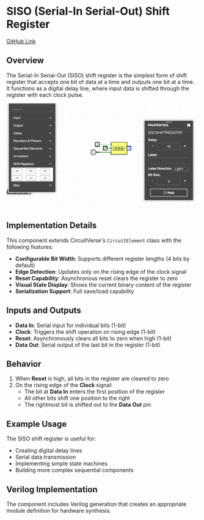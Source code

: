 # SISO (Serial-In Serial-Out) Shift Register

[GitHub Link](https://github.com/Legend101Zz/CircuitVerse/blob/feat/simulator/POC/simulator/src/modules/SISOShiftRegister.js)

## Overview

The Serial-In Serial-Out (SISO) shift register is the simplest form of shift register that accepts one bit of data at a time and outputs one bit at a time. It functions as a digital delay line, where input data is shifted through the register with each clock pulse.

![SISO](../images/SISO.png)

## Implementation Details

This component extends CircuitVerse's `CircuitElement` class with the following features:

- **Configurable Bit Width**: Supports different register lengths (4 bits by default)
- **Edge Detection**: Updates only on the rising edge of the clock signal
- **Reset Capability**: Asynchronous reset clears the register to zero
- **Visual State Display**: Shows the current binary content of the register
- **Serialization Support**: Full save/load capability

## Inputs and Outputs

- **Data In**: Serial input for individual bits (1-bit)
- **Clock**: Triggers the shift operation on rising edge (1-bit)
- **Reset**: Asynchronously clears all bits to zero when high (1-bit)
- **Data Out**: Serial output of the last bit in the register (1-bit)

## Behavior

1. When **Reset** is high, all bits in the register are cleared to zero
2. On the rising edge of the **Clock** signal:
   - The bit at **Data In** enters the first position of the register
   - All other bits shift one position to the right
   - The rightmost bit is shifted out to the **Data Out** pin

## Example Usage

The SISO shift register is useful for:

- Creating digital delay lines
- Serial data transmission
- Implementing simple state machines
- Building more complex sequential components

## Verilog Implementation

The component includes Verilog generation that creates an appropriate module definition for hardware synthesis.

<!-- Add your images here -->
